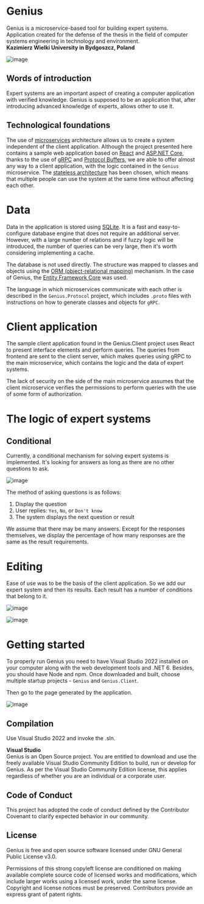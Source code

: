 # Genius
Genius is a microservice-based tool for building expert systems.  
Application created for the defense of the thesis in the field of computer systems engineering in technology and environment.  
**Kazimierz Wielki University in Bydgoszcz, Poland**

![image](https://user-images.githubusercontent.com/13592821/161120076-bc07fee9-1a31-41df-8fa5-da338a573cbc.png)

## Words of introduction
Expert systems are an important aspect of creating a computer application with verified knowledge. Genius is supposed to be an application that, after introducing advanced knowledge of experts, allows other to use it.

## Technological foundations
The use of [microservices](https://microservices.io/) architecture allows us to create a system independent of the client application. Although the project presented here contains a sample web application based on [React](https://reactjs.org/) and [ASP.NET Core](https://docs.microsoft.com/en-us/aspnet/core/introduction-to-aspnet-core), thanks to the use of [gRPC](https://grpc.io/) and [Protocol Buffers](https://developers.google.com/protocol-buffers), we are able to offer almost any way to a client application, with the logic contained in the `Genius` microservice. The [stateless architecture](https://www.redhat.com/en/topics/cloud-native-apps/stateful-vs-stateless) has been chosen, which means that multiple people can use the system at the same time without affecting each other.

# Data
Data in the application is stored using [SQLite](https://www.sqlite.org/). It is a fast and easy-to-configure database engine that does not require an additional server. However, with a large number of relations and if fuzzy logic will be introduced, the number of queries can be very large, then it's worth considering implementing a cache.

The database is not used directly. The structure was mapped to classes and objects using the [ORM (object-relational mapping)](https://en.wikipedia.org/wiki/Object%E2%80%93relational_mapping) mechanism. In the case of Genius, the [Entity Framework Core](https://docs.microsoft.com/en-us/ef/core/get-started/overview/first-app) was used.

The language in which microservices communicate with each other is described in the `Genius.Protocol` project, which includes `.proto` files with instructions on how to generate classes and objects for `gRPC`.

# Client application
The sample client application found in the Genius.Client project uses React to present interface elements and perform queries. The queries from frontend are sent to the client server, which makes queries using gRPC to the main microservice, which contains the logic and the data of expert systems.

The lack of security on the side of the main microservice assumes that the client microservice verifies the permissions to perform queries with the use of some form of authorization.

# The logic of expert systems
## Conditional
Currently, a conditional mechanism for solving expert systems is implemented. It's looking for answers as long as there are no other questions to ask.

![image](https://user-images.githubusercontent.com/13592821/161126233-11a391c3-9543-41fe-8cb1-990bc62ec322.png)

The method of asking questions is as follows:
1. Display the question
2. User replies: `Yes`, `No`, or `Don't know`
3. The system displays the next question or result

We assume that there may be many answers. Except for the responses themselves, we display the percentage of how many responses are the same as the result requirements.

# Editing
Ease of use was to be the basis of the client application. So we add our expert system and then its results. Each result has a number of conditions that belong to it.

![image](https://user-images.githubusercontent.com/13592821/161128343-7f17449d-8e78-4332-b68a-c0d492f53245.png)

![image](https://user-images.githubusercontent.com/13592821/161128766-41b0c5bb-e926-4f72-b8c0-6fe3c1170385.png)

# Getting started
To properly run Genius you need to have Visual Studio 2022 installed on your computer along with the web development tools and .NET 6. Besides, you should have Node and npm. Once downloaded and built, choose multiple startup projects - `Genius` and `Genius.Client`.

Then go to the page generated by the application.

![image](https://user-images.githubusercontent.com/13592821/161126957-f23d05d7-4ae8-42e3-a218-990fce8dd0d9.png)

## Compilation

Use Visual Studio 2022 and invoke the .sln.

**Visual Studio**  
Genius is an Open Source project. You are entitled to download and use the freely available Visual Studio Community Edition to build, run or develop for Genius. As per the Visual Studio Community Edition license, this applies regardless of whether you are an individual or a corporate user.

## Code of Conduct
This project has adopted the code of conduct defined by the Contributor Covenant to clarify expected behavior in our community.

## License
Genius is free and open source software licensed under GNU General Public License v3.0.

Permissions of this strong copyleft license are conditioned on making available complete source code of licensed works and modifications, which include larger works using a licensed work, under the same license. Copyright and license notices must be preserved. Contributors provide an express grant of patent rights.